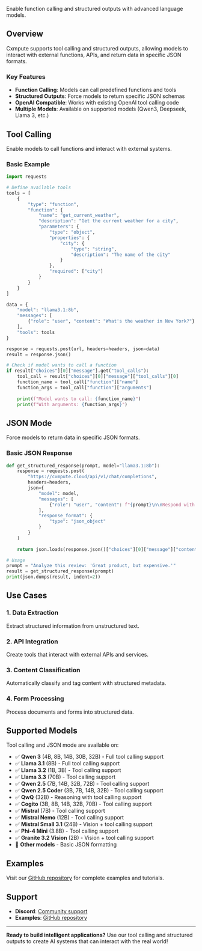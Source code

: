 Enable function calling and structured outputs with advanced language models.

## Overview

Cxmpute supports tool calling and structured outputs, allowing models to interact with external functions, APIs, and return data in specific JSON formats.

### Key Features

- **Function Calling**: Models can call predefined functions and tools
- **Structured Outputs**: Force models to return specific JSON schemas
- **OpenAI Compatible**: Works with existing OpenAI tool calling code
- **Multiple Models**: Available on supported models (Qwen3, Deepseek, Llama 3, etc.)

## Tool Calling

Enable models to call functions and interact with external systems.

### Basic Example

```python
import requests

# Define available tools
tools = [
    {
        "type": "function",
        "function": {
            "name": "get_current_weather",
            "description": "Get the current weather for a city",
            "parameters": {
                "type": "object",
                "properties": {
                    "city": {
                        "type": "string",
                        "description": "The name of the city"
                    }
                },
                "required": ["city"]
            }
        }
    }
]

data = {
    "model": "llama3.1:8b",
    "messages": [
        {"role": "user", "content": "What's the weather in New York?"}
    ],
    "tools": tools
}

response = requests.post(url, headers=headers, json=data)
result = response.json()

# Check if model wants to call a function
if result["choices"][0]["message"].get("tool_calls"):
    tool_call = result["choices"][0]["message"]["tool_calls"][0]
    function_name = tool_call["function"]["name"]
    function_args = tool_call["function"]["arguments"]
    
    print(f"Model wants to call: {function_name}")
    print(f"With arguments: {function_args}")
```

## JSON Mode

Force models to return data in specific JSON formats.

### Basic JSON Response

```python
def get_structured_response(prompt, model="llama3.1:8b"):
    response = requests.post(
        "https://cxmpute.cloud/api/v1/chat/completions",
        headers=headers,
        json={
            "model": model,
            "messages": [
                {"role": "user", "content": f"{prompt}\n\nRespond with valid JSON only."}
            ],
            "response_format": {
                "type": "json_object"
            }
        }
    )
    
    return json.loads(response.json()["choices"][0]["message"]["content"])

# Usage
prompt = "Analyze this review: 'Great product, but expensive.'"
result = get_structured_response(prompt)
print(json.dumps(result, indent=2))
```

## Use Cases

### 1. Data Extraction

Extract structured information from unstructured text.

### 2. API Integration

Create tools that interact with external APIs and services.

### 3. Content Classification

Automatically classify and tag content with structured metadata.

### 4. Form Processing

Process documents and forms into structured data.

## Supported Models

Tool calling and JSON mode are available on:

- ✅ **Qwen 3** (4B, 8B, 14B, 30B, 32B) - Full tool calling support
- ✅ **Llama 3.1** (8B) - Full tool calling support
- ✅ **Llama 3.2** (1B, 3B) - Tool calling support
- ✅ **Llama 3.3** (70B) - Tool calling support
- ✅ **Qwen 2.5** (7B, 14B, 32B, 72B) - Tool calling support
- ✅ **Qwen 2.5 Coder** (3B, 7B, 14B, 32B) - Tool calling support
- ✅ **QwQ** (32B) - Reasoning with tool calling support
- ✅ **Cogito** (3B, 8B, 14B, 32B, 70B) - Tool calling support
- ✅ **Mistral** (7B) - Tool calling support
- ✅ **Mistral Nemo** (12B) - Tool calling support
- ✅ **Mistral Small 3.1** (24B) - Vision + tool calling support
- ✅ **Phi-4 Mini** (3.8B) - Tool calling support
- ✅ **Granite 3.2 Vision** (2B) - Vision + tool calling support
- 🚧 **Other models** - Basic JSON formatting

## Examples

Visit our [GitHub repository](https://github.com/unxversal/cxmpute-core) for complete examples and tutorials.

## Support

- **Discord**: [Community support](https://discord.gg/vE3xvFsZA8)
- **Examples**: [GitHub repository](https://github.com/unxversal/cxmpute-core)

---

**Ready to build intelligent applications?** Use our tool calling and structured outputs to create AI systems that can interact with the real world! 